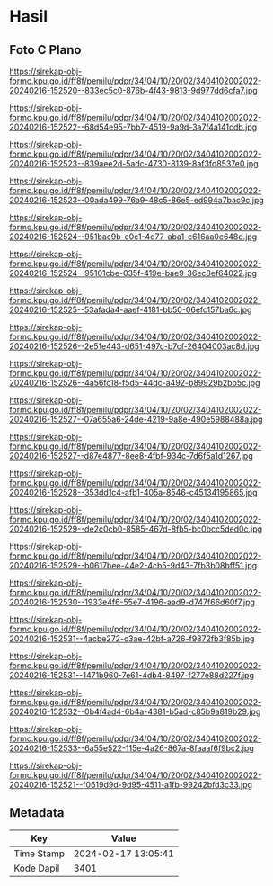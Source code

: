 # Hasil

## Foto C Plano

https://sirekap-obj-formc.kpu.go.id/ff8f/pemilu/pdpr/34/04/10/20/02/3404102002022-20240216-152520--833ec5c0-876b-4f43-9813-9d977dd6cfa7.jpg

https://sirekap-obj-formc.kpu.go.id/ff8f/pemilu/pdpr/34/04/10/20/02/3404102002022-20240216-152522--68d54e95-7bb7-4519-9a9d-3a7f4a141cdb.jpg

https://sirekap-obj-formc.kpu.go.id/ff8f/pemilu/pdpr/34/04/10/20/02/3404102002022-20240216-152523--839aee2d-5adc-4730-8139-8af3fd8537e0.jpg

https://sirekap-obj-formc.kpu.go.id/ff8f/pemilu/pdpr/34/04/10/20/02/3404102002022-20240216-152523--00ada499-76a9-48c5-86e5-ed994a7bac9c.jpg

https://sirekap-obj-formc.kpu.go.id/ff8f/pemilu/pdpr/34/04/10/20/02/3404102002022-20240216-152524--951bac9b-e0c1-4d77-aba1-c616aa0c648d.jpg

https://sirekap-obj-formc.kpu.go.id/ff8f/pemilu/pdpr/34/04/10/20/02/3404102002022-20240216-152524--95101cbe-035f-419e-bae9-36ec8ef64022.jpg

https://sirekap-obj-formc.kpu.go.id/ff8f/pemilu/pdpr/34/04/10/20/02/3404102002022-20240216-152525--53afada4-aaef-4181-bb50-06efc157ba6c.jpg

https://sirekap-obj-formc.kpu.go.id/ff8f/pemilu/pdpr/34/04/10/20/02/3404102002022-20240216-152526--2e51e443-d651-497c-b7cf-26404003ac8d.jpg

https://sirekap-obj-formc.kpu.go.id/ff8f/pemilu/pdpr/34/04/10/20/02/3404102002022-20240216-152526--4a56fc18-f5d5-44dc-a492-b89929b2bb5c.jpg

https://sirekap-obj-formc.kpu.go.id/ff8f/pemilu/pdpr/34/04/10/20/02/3404102002022-20240216-152527--07a655a6-24de-4219-9a8e-490e5988488a.jpg

https://sirekap-obj-formc.kpu.go.id/ff8f/pemilu/pdpr/34/04/10/20/02/3404102002022-20240216-152527--d87e4877-8ee8-4fbf-934c-7d6f5a1d1267.jpg

https://sirekap-obj-formc.kpu.go.id/ff8f/pemilu/pdpr/34/04/10/20/02/3404102002022-20240216-152528--353dd1c4-afb1-405a-8546-c45134195865.jpg

https://sirekap-obj-formc.kpu.go.id/ff8f/pemilu/pdpr/34/04/10/20/02/3404102002022-20240216-152529--de2c0cb0-8585-467d-8fb5-bc0bcc5ded0c.jpg

https://sirekap-obj-formc.kpu.go.id/ff8f/pemilu/pdpr/34/04/10/20/02/3404102002022-20240216-152529--b0617bee-44e2-4cb5-9d43-7fb3b08bff51.jpg

https://sirekap-obj-formc.kpu.go.id/ff8f/pemilu/pdpr/34/04/10/20/02/3404102002022-20240216-152530--1933e4f6-55e7-4196-aad9-d747f66d60f7.jpg

https://sirekap-obj-formc.kpu.go.id/ff8f/pemilu/pdpr/34/04/10/20/02/3404102002022-20240216-152531--4acbe272-c3ae-42bf-a726-f9872fb3f85b.jpg

https://sirekap-obj-formc.kpu.go.id/ff8f/pemilu/pdpr/34/04/10/20/02/3404102002022-20240216-152531--1471b960-7e61-4db4-8497-f277e88d227f.jpg

https://sirekap-obj-formc.kpu.go.id/ff8f/pemilu/pdpr/34/04/10/20/02/3404102002022-20240216-152532--0b4f4ad4-6b4a-4381-b5ad-c85b9a819b29.jpg

https://sirekap-obj-formc.kpu.go.id/ff8f/pemilu/pdpr/34/04/10/20/02/3404102002022-20240216-152533--6a55e522-115e-4a26-867a-8faaaf6f9bc2.jpg

https://sirekap-obj-formc.kpu.go.id/ff8f/pemilu/pdpr/34/04/10/20/02/3404102002022-20240216-152521--f0619d9d-9d95-4511-a1fb-99242bfd3c33.jpg


## Metadata

| Key        | Value               |
| ---------- | ------------------- |
| Time Stamp | 2024-02-17 13:05:41 |
| Kode Dapil | 3401                |



